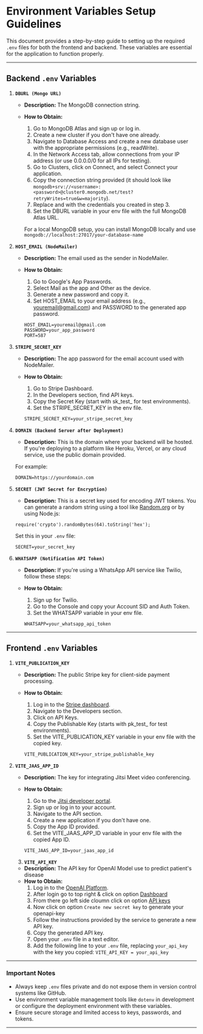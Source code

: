 # Environment Variables Setup Guidelines

This document provides a step-by-step guide to setting up the required `.env` files for both the frontend and backend. These variables are essential for the application to function properly.

---

## **Backend `.env` Variables**

1. **`DBURL (Mongo URL)`**  
   - **Description:** The MongoDB connection string.  
   - **How to Obtain:** 
     1. Go to MongoDB Atlas and sign up or log in. 
     2. Create a new cluster if you don't have one already. 
     3. Navigate to Database Access and create a new database user with the appropriate permissions (e.g., readWrite). 
     4. In the Network Access tab, allow connections from your IP address (or use 0.0.0.0/0 for all IPs for testing). 
     5. Go to Clusters, click on Connect, and select Connect your application. 
     6. Copy the connection string provided (it should look like `mongodb+srv://<username>: <password>@cluster0.mongodb.net/test?retryWrites=true&w=majority`). 
     7. Replace <username> and <password> with the credentials you created in step 3. 
     8. Set the DBURL variable in your env file with the full MongoDB Atlas URL. 
     
     For a local MongoDB setup, you can install MongoDB locally and use 
     `mongodb://localhost:27017/your-database-name`

2. **`HOST_EMAIL (NodeMailer)`**  
   - **Description:** The email used as the sender in NodeMailer.  
   - **How to Obtain:** 
     1. Go to Google's App Passwords. 
     2. Select Mail as the app and Other as the device. 
     3. Generate a new password and copy it. 
     4. Set HOST_EMAIL to your email address (e.g., youremail@gmail.com) and PASSWORD to the generated app password.

     ```
     HOST_EMAIL=youremail@gmail.com 
     PASSWORD=your_app_password 
     PORT=587
     ```

3. **`STRIPE_SECRET_KEY`**  
   - **Description:** The app password for the email account used with NodeMailer.  
   - **How to Obtain:** 
     1. Go to Stripe Dashboard. 
     2. In the Developers section, find API keys. 
     3. Copy the Secret Key (start with sk_test_ for test environments). 
     4. Set the STRIPE_SECRET_KEY in the env file. 
     
     `STRIPE_SECRET_KEY=your_stripe_secret_key`

4. **`DOMAIN (Backend Server after Deployment)`**  
   - **Description:** This is the domain where your backend will be hosted. If you're deploying to a platform like Heroku, Vercel, or any cloud service, use the public domain provided. 
   
   For example: 
   
   `DOMAIN=https://yourdomain.com`

5. **`SECRET (JWT Secret for Encryption)`**  
   - **Description:** This is a secret key used for encoding JWT tokens. You can generate a random string using a tool like [Random.org](https://www.random.org) or by using Node.js: 

   `require('crypto').randomBytes(64).toString('hex');`

   Set this in your `.env` file: 

   `SECRET=your_secret_key`

6. **`WHATSAPP (Notification API Token)`**  
   - **Description:** If you're using a WhatsApp API service like Twilio, follow these steps: 
   - **How to Obtain:** 
     1. Sign up for Twilio. 
     2. Go to the Console and copy your Account SID and Auth Token. 
     3. Set the WHATSAPP variable in your env file. 
     
     `WHATSAPP=your_whatsapp_api_token`

---

## **Frontend `.env` Variables**

1. **`VITE_PUBLICATION_KEY`**  
   - **Description:** The public Stripe key for client-side payment processing.  
   - **How to Obtain:** 
     1. Log in to the [Stripe dashboard](https://dashboard.stripe.com/).
     2. Navigate to the Developers section.
     3. Click on API Keys.
     4. Copy the Publishable Key (starts with pk_test_ for test environments).
     5. Set the VITE_PUBLICATION_KEY variable in your env file with the copied key.
     
     `VITE_PUBLICATION_KEY=your_stripe_publishable_key`

2. **`VITE_JAAS_APP_ID`**  
   - **Description:** The key for integrating Jitsi Meet video conferencing.  
   - **How to Obtain:** 
     1. Go to the [Jitsi developer portal](https://jaas.8x8.vc/).
     2. Sign up or log in to your account.
     3. Navigate to the API section.
     4. Create a new application if you don't have one.
     5. Copy the App ID provided.
     6. Set the VITE_JAAS_APP_ID variable in your env file with the copied App ID.

      `VITE_JAAS_APP_ID=your_jaas_app_id`

   3. **`VITE_API_KEY`**  
   - **Description:** The API key for OpenAI Model use to predict patient's disease
   - **How to Obtain:** 
      1. Log in to the [OpenAI Platform](https://platform.openai.com/).
      2. After login go to top right & click on option [Dashboard](https://platform.openai.com/chat-completions)
      3. From there go left side cloumn click on option [API keys](https://platform.openai.com/api-keys)
      4. Now click on option `Create new secret key` to generate your openapi-key
      5. Follow the instructions provided by the service to generate a new API key.
      6. Copy the generated API key.
      7. Open your `.env` file in a text editor.
      8. Add the following line to your `.env` file, replacing `your_api_key` with the key you copied:
      `VITE_API_KEY = your_api_key`
      

---

### **Important Notes**
- Always keep `.env` files private and do not expose them in version control systems like GitHub.  
- Use environment variable management tools like `dotenv` in development or configure the deployment environment with these variables.  
- Ensure secure storage and limited access to keys, passwords, and tokens.  

---


